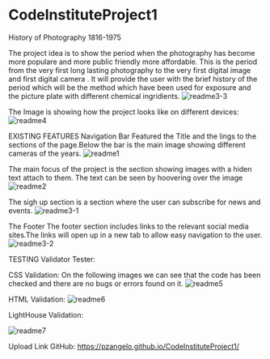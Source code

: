 # CodeInstituteProject1
History of Photography 1816-1975

The project idea is to show the period when the photography has become more populare and more public friendly more affordable.
This is the period from the very first long lasting photography to the very first digital image and first digital camera .
It will provide the user with the brief history of the period which will be the method which have been used for exposure and the picture plate with different chemical ingridients. 
![readme3-3](https://user-images.githubusercontent.com/83747119/149999448-78e8673a-b765-4e67-8c53-c0f413f07b59.png)


The Image is showing how the project looks like on different devices:
![readme4](https://user-images.githubusercontent.com/83747119/149998076-512e3ad7-b502-46f8-91f8-05a1db887816.png)

EXISTING FEATURES 
  Navigation Bar
     Featured the Title and the lings to the sections of the page.Below the bar is the main image showing different cameras of the years.
     ![readme1](https://user-images.githubusercontent.com/83747119/150000598-7081af08-97ff-43db-80d4-6ba731de1a7c.png)

The main focus of the project is the section showing images with a hiden text attach to them. The text can be seen by hoovering over the image
![readme2](https://user-images.githubusercontent.com/83747119/149999924-3b636bcc-82a3-46fd-a382-7f89d141fbb2.png)

The sigh up section is a section where the user can subscribe for news and events.
![readme3-1](https://user-images.githubusercontent.com/83747119/150000045-008201fa-6c84-4bc1-a96d-818c8947856d.png)

The Footer
 The footer section includes links to the relevant social media sites.The links will open up in a new tab to allow easy navigation to the user.
![readme3-2](https://user-images.githubusercontent.com/83747119/150001279-d000cc1e-d817-43df-9137-ca73243492da.png)

TESTING
Validator Tester:


CSS Validation:
On the following images we can see that the code has been checked and there are no bugs or errors found on it.
![readme5](https://user-images.githubusercontent.com/83747119/150001717-c4753ae9-de80-46cf-848c-237c25a3490f.png)


HTML Validation:
![readme6](https://user-images.githubusercontent.com/83747119/150001729-c3d6f23c-2d6e-40b9-888e-aeaae2632553.png)

LightHouse Validation:

![readme7](https://user-images.githubusercontent.com/83747119/162610017-1222e57f-7030-4793-8c0f-f9399332b3c1.png)

Upload Link GitHub:
https://pzangelo.github.io/CodeInstituteProject1/
